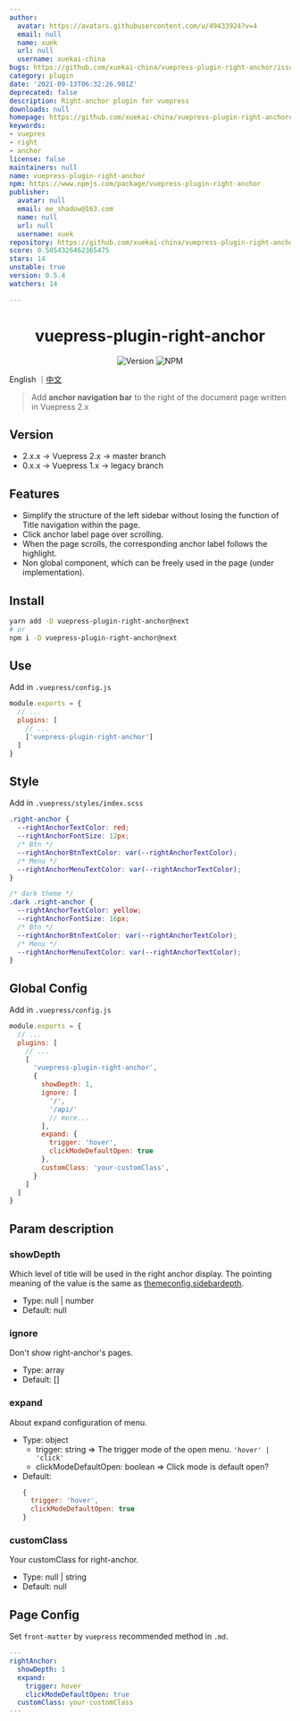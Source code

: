 ```yaml
---
author:
  avatar: https://avatars.githubusercontent.com/u/49433924?v=4
  email: null
  name: xuek
  url: null
  username: xuekai-china
bugs: https://github.com/xuekai-china/vuepress-plugin-right-anchor/issues
category: plugin
date: '2021-09-13T06:32:26.981Z'
deprecated: false
description: Right-anchor plugin for vuepress
downloads: null
homepage: https://github.com/xuekai-china/vuepress-plugin-right-anchor#readme
keywords:
- vuepres
- right
- anchor
license: false
maintainers: null
name: vuepress-plugin-right-anchor
npm: https://www.npmjs.com/package/vuepress-plugin-right-anchor
publisher:
  avatar: null
  email: ee_shadow@163.com
  name: null
  url: null
  username: xuek
repository: https://github.com/xuekai-china/vuepress-plugin-right-anchor
score: 0.5054326462365475
stars: 14
unstable: true
version: 0.5.4
watchers: 14

---
```


<h1 align="center">vuepress-plugin-right-anchor</h1>
<div align="center">

![Version](https://img.shields.io/github/package-json/v/xuekai-china/vuepress-plugin-right-anchor?style=flat-square)
![NPM](https://img.shields.io/npm/l/vuepress-plugin-right-anchor?style=flat-square)

</div>

English ｜[中文](./zh-README.md)

> Add **anchor navigation bar** to the right of the document page written in Vuepress 2.x

## Version
  - 2.x.x -> Vuepress 2.x -> master branch
  - 0.x.x -> Vuepress 1.x -> legacy branch


## Features
  - Simplify the structure of the left sidebar without losing the function of Title navigation within the page.
  - Click anchor label page over scrolling.
  - When the page scrolls, the corresponding anchor label follows the highlight.
  - Non global component, which can be freely used in the page (under implementation).


## Install
```bash
yarn add -D vuepress-plugin-right-anchor@next
# or
npm i -D vuepress-plugin-right-anchor@next
```


## Use
Add in `.vuepress/config.js`
```js
module.exports = {
  // ...
  plugins: [
    // ...
    ['vuepress-plugin-right-anchor']
  ]
}
```


## Style
Add in `.vuepress/styles/index.scss`

```css
.right-anchor {
  --rightAnchorTextColor: red;
  --rightAnchorFontSize: 12px;
  /* Btn */
  --rightAnchorBtnTextColor: var(--rightAnchorTextColor);
  /* Menu */
  --rightAnchorMenuTextColor: var(--rightAnchorTextColor);
}

/* dark theme */
.dark .right-anchor {
  --rightAnchorTextColor: yellow;
  --rightAnchorFontSize: 16px;
  /* Btn */
  --rightAnchorBtnTextColor: var(--rightAnchorTextColor);
  /* Menu */
  --rightAnchorMenuTextColor: var(--rightAnchorTextColor);
}
```


## Global Config
Add in `.vuepress/config.js`
```js
module.exports = {
  // ...
  plugins: [
    // ...
    [
      'vuepress-plugin-right-anchor',
      {
        showDepth: 1,
        ignore: [
          '/',
          '/api/'
          // more...
        ],
        expand: {
          trigger: 'hover',
          clickModeDefaultOpen: true
        },
        customClass: 'your-customClass',
      }
    ]
  ]
}
```

## Param description

### showDepth

  Which level of title will be used in the right anchor display.
  The pointing meaning of the value is the same as [themeconfig.sidebardepth](https://vuepress.vuejs.org/zh/theme/default-theme-config.html#%E4%BE%A7%E8%BE%B9%E6%A0%8F).

  - Type: null | number
  - Default: null

### ignore

  Don't show right-anchor's pages.

  - Type: array
  - Default: []

### expand

  About expand configuration of menu.

  - Type: object
    - trigger: string  => The trigger mode of the open menu. `'hover' | 'click'`
    - clickModeDefaultOpen: boolean => Click mode is default open?
  - Default:
      ```js
      {
        trigger: 'hover',
        clickModeDefaultOpen: true
      }
      ```

### customClass

  Your customClass for right-anchor.

  - Type: null | string
  - Default: null

## Page Config

  Set `front-matter` by `vuepress` recommended method in `.md`.

  ```YAML
  ---
  rightAnchor: 
    showDepth: 1
    expand:
      trigger: hover
      clickModeDefaultOpen: true
    customClass: your-customClass
  ---
  ```

